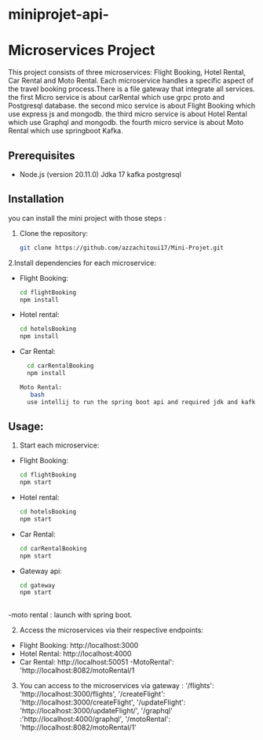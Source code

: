 # miniprojet-api-
# Microservices Project

This project consists of three microservices: Flight Booking, Hotel Rental, Car Rental and Moto Rental. Each microservice handles a specific aspect of the travel booking process.There is a file gateway that integrate all services.
the first Micro service is about carRental which use grpc proto and Postgresql database.
the second mico service is about Flight Booking which use express js and mongodb.
the third micro service is about Hotel Rental which use Graphql and mongodb.
the fourth micro service is about Moto Rental which use springboot Kafka.

## Prerequisites

- Node.js (version 20.11.0)
  Jdka 17
  kafka
  postgresql

## Installation
you can install the mini project with those steps :

1. Clone the repository:

   ```bash
   git clone https://github.com/azzachitoui17/Mini-Projet.git
2.Install dependencies for each microservice:
- Flight Booking:
    ```bash
    cd flightBooking
    npm install
- Hotel rental:
    ```bash
    cd hotelsBooking
    npm install
- Car Rental:
  ```bash
    cd carRentalBooking
    npm install
  
  Moto Rental:
     bash
    use intellij to run the spring boot api and required jdk and kafka installed in computer.

## Usage:

1. Start each microservice:
  - Flight Booking:
    ```bash
    cd flightBooking
    npm start
  - Hotel rental:
    ```bash
    cd hotelsBooking
    npm start
    
  - Car Rental:
    ```bash
    cd carRentalBooking
    npm start
    
   - Gateway api:
     ```bash
     cd gateway
     npm start
   
   -moto rental :
   launch with spring boot.
    
    
2. Access the microservices via their respective endpoints:

- Flight Booking: http://localhost:3000
- Hotel Rental: http://localhost:4000
- Car Rental: http://localhost:50051
 -MotoRental': 'http://localhost:8082/motoRental/1

3. You can access to the microservices via  gateway : 
  '/flights': 'http://localhost:3000/flights',
  '/createFlight': 'http://localhost:3000/createFlight',
  '/updateFlight':  'http://localhost:3000/updateFlight/',
  '/graphql' :'http://localhost:4000/graphql',
  '/motoRental': 'http://localhost:8082/motoRental/1'
  












